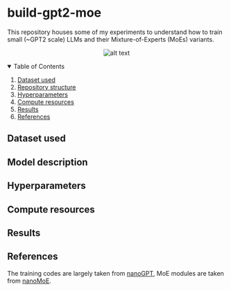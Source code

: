 # build-gpt2-moe

This repository houses some of my experiments to understand how to train small (~GPT2 scale) LLMs and their Mixture-of-Experts (MoEs) variants.

<p align="center">
  <img src="https://github.com/swag2198/build-gpt2/blob/main/results/figures/val_all_seeds.png?raw=true" alt="alt text"/>
</p>

<!-- TABLE OF CONTENTS -->
<details open="open">
  <summary>Table of Contents</summary>
  <ol>
    <li><a href="#dataset-used">Dataset used</a></li>
    <li><a href="#model-description">Repository structure</a></li>
    <li><a href="#hyperparameters">Hyperparameters</a></li>
    <li><a href="#compute-resources">Compute resources</a></li>
    <li><a href="#results">Results</a></li>
    <li><a href="#references">References</a></li>
  </ol>
</details>


## Dataset used

## Model description

## Hyperparameters

## Compute resources

## Results

## References
The training codes are largely taken from [nanoGPT](https://github.com/karpathy/build-nanogpt), MoE modules are taken from [nanoMoE](https://github.com/wolfecameron/nanoMoE).
